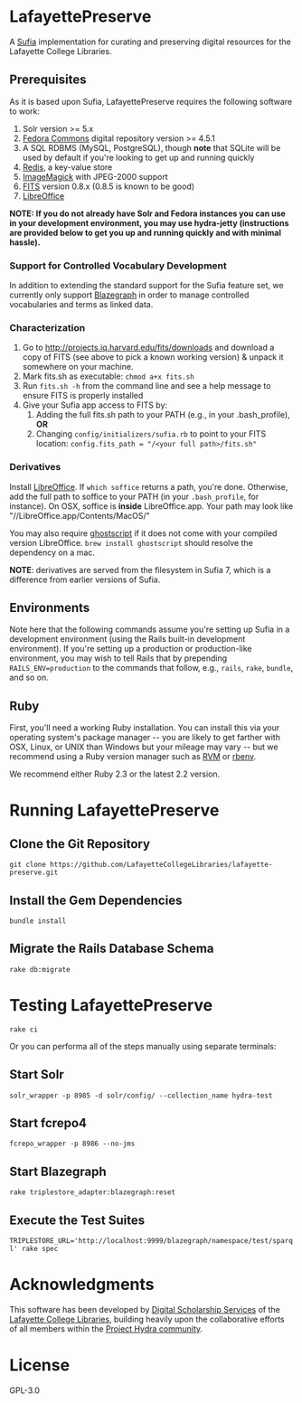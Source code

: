 # LafayettePreserve

A [Sufia](http://sufia.io/) implementation for curating and preserving digital resources for the Lafayette College Libraries.

## Prerequisites

As it is based upon Sufia, LafayettePreserve requires the following software to work:

1. Solr version >= 5.x
1. [Fedora Commons](http://www.fedora-commons.org/) digital repository version >= 4.5.1
1. A SQL RDBMS (MySQL, PostgreSQL), though **note** that SQLite will be used by default if you're looking to get up and running quickly
1. [Redis](http://redis.io/), a key-value store
1. [ImageMagick](http://www.imagemagick.org/) with JPEG-2000 support
1. [FITS](#characterization) version 0.8.x (0.8.5 is known to be good)
1. [LibreOffice](#derivatives)

**NOTE: If you do not already have Solr and Fedora instances you can use in your development environment, you may use hydra-jetty (instructions are provided below to get you up and running quickly and with minimal hassle).**

### Support for Controlled Vocabulary Development
In addition to extending the standard support for the Sufia feature set, we currently only  support [Blazegraph](https://www.blazegraph.com/) in order to manage controlled vocabularies and terms as linked data.

### Characterization

1. Go to http://projects.iq.harvard.edu/fits/downloads and download a copy of FITS (see above to pick a known working version) & unpack it somewhere on your machine.
1. Mark fits.sh as executable: `chmod a+x fits.sh`
1. Run `fits.sh -h` from the command line and see a help message to ensure FITS is properly installed
1. Give your Sufia app access to FITS by:
    1. Adding the full fits.sh path to your PATH (e.g., in your .bash_profile), **OR**
    1. Changing `config/initializers/sufia.rb` to point to your FITS location:  `config.fits_path = "/<your full path>/fits.sh"`

### Derivatives

Install [LibreOffice](https://www.libreoffice.org/). If `which soffice` returns a path, you're done. Otherwise, add the full path to soffice to your PATH (in your `.bash_profile`, for instance). On OSX, soffice is **inside** LibreOffice.app. Your path may look like "/<your full path to>/LibreOffice.app/Contents/MacOS/"

You may also require [ghostscript](http://www.ghostscript.com/) if it does not come with your compiled version LibreOffice. `brew install ghostscript` should resolve the dependency on a mac.

**NOTE**: derivatives are served from the filesystem in Sufia 7, which is a difference from earlier versions of Sufia.

## Environments

Note here that the following commands assume you're setting up Sufia in a development environment (using the Rails built-in development environment). If you're setting up a production or production-like environment, you may wish to tell Rails that by prepending `RAILS_ENV=production` to the commands that follow, e.g., `rails`, `rake`, `bundle`, and so on.

## Ruby

First, you'll need a working Ruby installation. You can install this via your operating system's package manager -- you are likely to get farther with OSX, Linux, or UNIX than Windows but your mileage may vary -- but we recommend using a Ruby version manager such as [RVM](https://rvm.io/) or [rbenv](https://github.com/sstephenson/rbenv).

We recommend either Ruby 2.3 or the latest 2.2 version.

# Running LafayettePreserve

## Clone the Git Repository
``
git clone https://github.com/LafayetteCollegeLibraries/lafayette-preserve.git
``

## Install the Gem Dependencies
``
bundle install
``

## Migrate the Rails Database Schema
``
rake db:migrate
``

# Testing LafayettePreserve

``
rake ci
``

Or you can performa all of the steps manually using separate terminals:

## Start Solr
``
solr_wrapper -p 8985 -d solr/config/ --collection_name hydra-test
``

## Start fcrepo4
``
fcrepo_wrapper -p 8986 --no-jms
``

## Start Blazegraph
``
rake triplestore_adapter:blazegraph:reset
``

## Execute the Test Suites
``
TRIPLESTORE_URL='http://localhost:9999/blazegraph/namespace/test/sparql' rake spec
``

# Acknowledgments

This software has been developed by [Digital Scholarship Services](https://digital.lafayette.edu/) of the [Lafayette College Libraries](https://library.lafayette.edu/), building heavily upon the collaborative efforts of all members within the [Project Hydra community](http://projecthydra.org/).

# License
GPL-3.0
